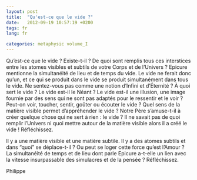 ```yaml
---
layout: post
title:  "Qu'est-ce que le vide ?"
date:   2012-09-19 10:57:19 +0200
tags: fr
lang: fr

categories: metaphysic volume_I
---
```

Qu’est-ce que le vide ? Existe-t-il ? De quoi sont remplis tous ces interstices entre les atomes visibles et subtils de votre Corps et de l’Univers ? Epicure mentionne la simultanéité de lieu et de temps du vide. Le vide ne ferait donc qu’un, et ce qui se produit dans le vide se produit simultanément dans tous le vide. Ne sentez-vous pas comme une notion d’Infini et d’Éternité ? À quoi sert le vide ? Le vide est-il le Néant ? Le vide est-il une illusion, une image fournie par des sens qui ne sont pas adaptés pour le ressentir et le voir ? Peut-on voir, toucher, sentir, goûter ou écouter le vide ? Quel sens de la matière visible permet d’appréhender le vide ? Notre Père s’amuse-t-il à créer quelque chose qui ne sert à rien : le vide ? Il ne savait pas de quoi remplir l’Univers ni quoi mettre autour de la matière visible alors il a créé le vide ! Réfléchissez.

ll y a une matière visible et une matière subtile. Il y a des atomes subtils et dans “quoi” se déplace-t-il ? Ou peut se loger cette force qu’est l’Amour ? La simultanéité de temps et de lieu dont parle Epicure a-t-elle un lien avec la vitesse insurpassable des simulacres et de la pensée ? Réfléchissez.

Philippe



<!-- 
Ce(tte) œuvre est mise à disposition selon les termes de la Licence Creative Commons Attribution - Pas d’Utilisation Commerciale 4.0 International.
-->